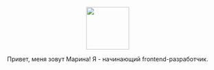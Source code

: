 <div id='header' align='center' >
  <img src='https://encrypted-tbn0.gstatic.com/images?q=tbn:ANd9GcRzn-XxOwlVsG1zptgJfVhG3Dep_NtTljp_lwjNuACRXM-y5c7eUQ_pRoVuuoopbC6jF5A&usqp=CAU' width='100'>
  <p>Привет, меня зовут Марина! Я - начинающий frontend-разработчик.</p>
</div>

<!--
**Bambyary/Bambyary** is a ✨ _special_ ✨ repository because its `README.md` (this file) appears on your GitHub profile.

Here are some ideas to get you started:

- 🔭 I’m currently working on ...
- 🌱 I’m currently learning ...
- 👯 I’m looking to collaborate on ...
- 🤔 I’m looking for help with ...
- 💬 Ask me about ...
- 📫 How to reach me: ...
- 😄 Pronouns: ...
- ⚡ Fun fact: ...
-->
